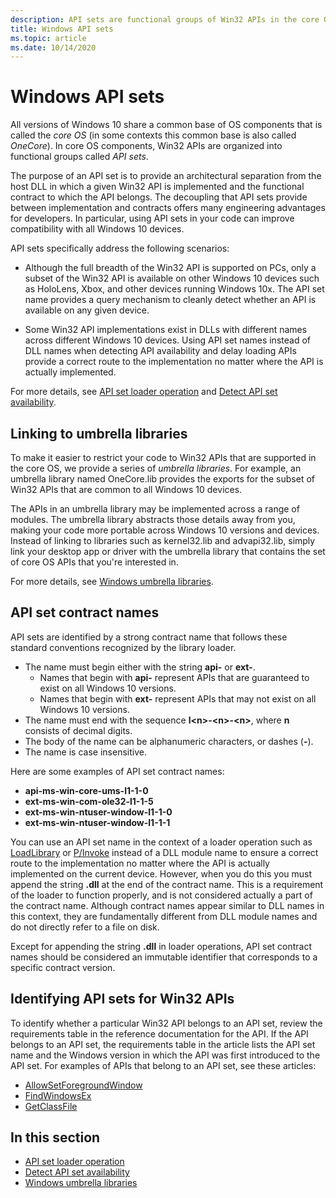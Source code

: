 ```yaml
---
description: API sets are functional groups of Win32 APIs in the core OS. They provide an architectural separation from the host DLL in which a given Win32 API is defined and the functional group to which the API belongs.
title: Windows API sets
ms.topic: article
ms.date: 10/14/2020
---
```


# Windows API sets

All versions of Windows 10 share a common base of OS components that is called the *core OS* (in some contexts this common base is also called *OneCore*). In core OS components, Win32 APIs are organized into functional groups called *API sets*.

The purpose of an API set is to provide an architectural separation from the host DLL in which a given Win32 API is implemented and the functional contract to which the API belongs. The decoupling that API sets provide between implementation and contracts offers many engineering advantages for developers. In particular, using API sets in your code can improve compatibility with all Windows 10 devices.

API sets specifically address the following scenarios:

- Although the full breadth of the Win32 API is supported on PCs, only a subset of the Win32 API is available on other Windows 10 devices such as HoloLens, Xbox, and other devices running Windows 10x. The API set name provides a query mechanism to cleanly detect whether an API is available on any given device.

- Some Win32 API implementations exist in DLLs with different names across different Windows 10 devices. Using API set names instead of DLL names when detecting API availability and delay loading APIs provide a correct route to the implementation no matter where the API is actually implemented.

For more details, see [API set loader operation](api-set-loader-operation.md) and [Detect API set availability](detect-api-set-availability.md).

## Linking to umbrella libraries

To make it easier to restrict your code to Win32 APIs that are supported in the core OS, we provide a series of *umbrella libraries*. For example, an umbrella library named OneCore.lib provides the exports for the subset of Win32 APIs that are common to all Windows 10 devices.

The APIs in an umbrella library may be implemented across a range of modules. The umbrella library abstracts those details away from you, making your code more portable across Windows 10 versions and devices. Instead of linking to libraries such as kernel32.lib and advapi32.lib, simply link your desktop app or driver with the umbrella library that contains the set of core OS APIs that you're interested in.

For more details, see [Windows umbrella libraries](windows-umbrella-libraries.md).

## API set contract names

API sets are identified by a strong contract name that follows these standard conventions recognized by the library loader. 

- The name must begin either with the string **api-** or **ext-**. 
    - Names that begin with **api-** represent APIs that are guaranteed to exist on all Windows 10 versions.
    - Names that begin with **ext-** represent APIs that may not exist on all Windows 10 versions.
- The name must end with the sequence **l\<n\>-\<n\>-\<n\>**, where **n** consists of decimal digits.
- The body of the name can be alphanumeric characters, or dashes (**-**).
- The name is case insensitive.

Here are some examples of API set contract names:

- **api-ms-win-core-ums-l1-1-0**
- **ext-ms-win-com-ole32-l1-1-5**
- **ext-ms-win-ntuser-window-l1-1-0**
- **ext-ms-win-ntuser-window-l1-1-1**

You can use an API set name in the context of a loader operation such as [LoadLibrary](https://docs.microsoft.com/windows/win32/api/libloaderapi/nf-libloaderapi-loadlibrarya) or [P/Invoke](https://docs.microsoft.com/dotnet/standard/native-interop/pinvoke) instead of a DLL module name to ensure a correct route to the implementation no matter where the API is actually implemented on the current device. However, when you do this you must append the string **.dll** at the end of the contract name. This is a requirement of the loader to function properly, and is not considered actually a part of the contract name. Although contract names appear similar to DLL names in this context, they are fundamentally different from DLL module names and do not directly refer to a file on disk.

Except for appending the string **.dll** in loader operations, API set contract names should be considered an immutable identifier that corresponds to a specific contract version.

## Identifying API sets for Win32 APIs

To identify whether a particular Win32 API belongs to an API set, review the requirements table in the reference documentation for the API. If the API belongs to an API set, the requirements table in the article lists the API set name and the Windows version in which the API was first introduced to the API set. For examples of APIs that belong to an API set, see these articles:

- [AllowSetForegroundWindow](/windows/win32/api/winuser/nf-winuser-allowsetforegroundwindow)
- [FindWindowsEx](/windows/win32/api/winuser/nf-winuser-findwindowexa)
- [GetClassFile](/windows/win32/api/objbase/nf-objbase-getclassfile)

## In this section

* [API set loader operation](api-set-loader-operation.md)
* [Detect API set availability](detect-api-set-availability.md)
* [Windows umbrella libraries](windows-umbrella-libraries.md)
